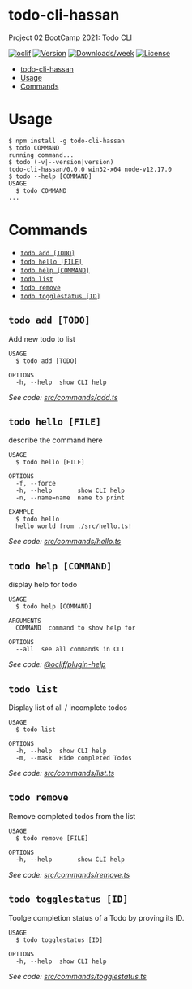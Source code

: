 # todo-cli-hassan

Project 02 BootCamp 2021: Todo CLI

[![oclif](https://img.shields.io/badge/cli-oclif-brightgreen.svg)](https://oclif.io)
[![Version](https://img.shields.io/npm/v/todo-cli-hassan.svg)](https://npmjs.org/package/todo-cli-hassan)
[![Downloads/week](https://img.shields.io/npm/dw/todo-cli-hassan.svg)](https://npmjs.org/package/todo-cli-hassan)
[![License](https://img.shields.io/npm/l/todo-cli-hassan.svg)](https://github.com/hassan-ak/todo-cli/blob/master/package.json)

<!-- toc -->

- [todo-cli-hassan](#todo-cli-hassan)
- [Usage](#usage)
- [Commands](#commands)
<!-- tocstop -->

# Usage

<!-- usage -->

```sh-session
$ npm install -g todo-cli-hassan
$ todo COMMAND
running command...
$ todo (-v|--version|version)
todo-cli-hassan/0.0.0 win32-x64 node-v12.17.0
$ todo --help [COMMAND]
USAGE
  $ todo COMMAND
...
```

<!-- usagestop -->

# Commands

<!-- commands -->

- [`todo add [TODO]`](#todo-add-todo)
- [`todo hello [FILE]`](#todo-hello-file)
- [`todo help [COMMAND]`](#todo-help-command)
- [`todo list`](#todo-list)
- [`todo remove`](#todo-remove)
- [`todo togglestatus [ID]`](#todo-togglestatus-id)

## `todo add [TODO]`

Add new todo to list

```
USAGE
  $ todo add [TODO]

OPTIONS
  -h, --help  show CLI help
```

_See code: [src/commands/add.ts](https://github.com/hassan-ak/todo-cli/blob/v0.0.0/src/commands/add.ts)_

## `todo hello [FILE]`

describe the command here

```
USAGE
  $ todo hello [FILE]

OPTIONS
  -f, --force
  -h, --help       show CLI help
  -n, --name=name  name to print

EXAMPLE
  $ todo hello
  hello world from ./src/hello.ts!
```

_See code: [src/commands/hello.ts](https://github.com/hassan-ak/todo-cli/blob/v0.0.0/src/commands/hello.ts)_

## `todo help [COMMAND]`

display help for todo

```
USAGE
  $ todo help [COMMAND]

ARGUMENTS
  COMMAND  command to show help for

OPTIONS
  --all  see all commands in CLI
```

_See code: [@oclif/plugin-help](https://github.com/oclif/plugin-help/blob/v3.2.2/src/commands/help.ts)_

## `todo list`

Display list of all / incomplete todos

```
USAGE
  $ todo list

OPTIONS
  -h, --help  show CLI help
  -m, --mask  Hide completed Todos
```

_See code: [src/commands/list.ts](https://github.com/hassan-ak/todo-cli/blob/v0.0.0/src/commands/list.ts)_

## `todo remove`

Remove completed todos from the list

```
USAGE
  $ todo remove [FILE]

OPTIONS
  -h, --help       show CLI help
```

_See code: [src/commands/remove.ts](https://github.com/hassan-ak/todo-cli/blob/v0.0.0/src/commands/remove.ts)_

## `todo togglestatus [ID]`

Toolge completion status of a Todo by proving its ID.

```
USAGE
  $ todo togglestatus [ID]

OPTIONS
  -h, --help  show CLI help
```

_See code: [src/commands/togglestatus.ts](https://github.com/hassan-ak/todo-cli/blob/v0.0.0/src/commands/togglestatus.ts)_

<!-- commandsstop -->
